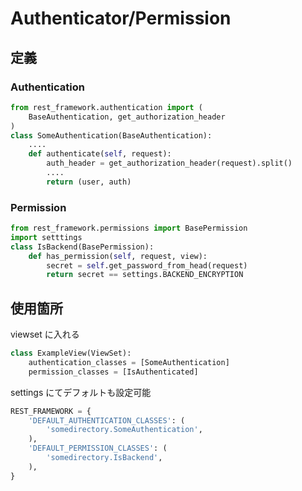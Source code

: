 # Authenticator/Permission

## 定義
### Authentication
```py
from rest_framework.authentication import (
    BaseAuthentication, get_authorization_header
)
class SomeAuthentication(BaseAuthentication):
    ....
    def authenticate(self, request):
        auth_header = get_authorization_header(request).split()
        ....
        return (user, auth)
```

### Permission
```py
from rest_framework.permissions import BasePermission
import setttings
class IsBackend(BasePermission):
    def has_permission(self, request, view):
        secret = self.get_password_from_head(request)
        return secret == settings.BACKEND_ENCRYPTION
```

## 使用箇所
viewset に入れる
```py
class ExampleView(ViewSet):
    authentication_classes = [SomeAuthentication]
    permission_classes = [IsAuthenticated]
```


settings にてデフォルトも設定可能
```py
REST_FRAMEWORK = {
    'DEFAULT_AUTHENTICATION_CLASSES': (
        'somedirectory.SomeAuthentication',
    ),
    'DEFAULT_PERMISSION_CLASSES': (
        'somedirectory.IsBackend',
    ),
}
```